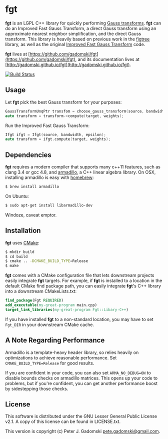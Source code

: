# fgt

**fgt** is an LGPL C++ library for quickly performing [Gauss transforms](https://en.wikipedia.org/wiki/Weierstrass_transform).
**fgt** can do an Improved Fast Gauss Transform, a direct Gauss transform using an approximate nearest neighbor simplification, and the direct Gauss transform.
This library is heavily based on previous work in the [figtree](https://github.com/vmorariu/figtree) library, as well as the original [Improved Fast Gauss Transform](http://www.umiacs.umd.edu/labs/cvl/pirl/vikas/Software/IFGT/IFGT_code.htm) code.

**fgt** lives at [https://github.com/gadomski/fgt](https://github.com/gadomski/fgt), and its documentation lives at [http://gadomski.github.io/fgt](http://gadomski.github.io/fgt).

[![Build Status](https://travis-ci.org/gadomski/fgt.svg?branch=master)](https://travis-ci.org/gadomski/fgt)


## Usage

Let **fgt** pick the best Gauss transform for your purposes:

```cpp
GaussTransformUnqPtr transfom = choose_gauss_transform(source, bandwidth, epsilon);
auto transform = transform->compute(target, weights);
```

Run the Improved Fast Gauss Transform:

```cpp
Ifgt ifgt = Ifgt(source, bandwidth, epsilon);
auto transform = ifgt.compute(target, weights);
```

## Dependencies


**fgt** requires a modern compiler that supports many c++11 features, such as clang 3.4 or gcc 4.8, and [armadillo](http://arma.sourceforge.net/), a C++ linear algebra library.
On OSX, installing armadillo is easy with [homebrew](http://brew.sh/):

```bash
$ brew install armadillo
```

On Ubuntu:

```bash
$ sudo apt-get install libarmadillo-dev
```

Windoze, caveat emptor.


## Installation

**fgt** uses [CMake](http://www.cmake.org/):

```bash
$ mkdir build
$ cd build
$ cmake .. -DCMAKE_BUILD_TYPE=Release
$ make
```

**fgt** comes with a CMake configuration file that lets downstream projects easily integrate **fgt** targets.
For example, if **fgt** is installed to a location in the default CMake find package path, you can easily integrate **fgt**'s C++ library into a downstream CMakeLists.txt:

```cmake
find_package(Fgt REQUIRED)
add_executable(my-great-program main.cpp)
target_link_libraries(my-great-program Fgt::Libary-C++)
```

If you have installed **fgt** to a non-standard location, you may have to set `Fgt_DIR` in your downstream CMake cache.


## A Note Regarding Performance

Armadillo is a template-heavy header library, so relies heavily on optimizations to achieve reasonable performance.
Set `CMAKE_BUILD_TYPE=Release` for good results.

If you are confident in your code, you can also set `ARMA_NO_DEBUG=ON` to disable bounds checks on armadillo matrices.
This opens up your code to problems, but if you're confident, you can get another performance boost by sidestepping those checks.


## License

This software is distributed under the GNU Lesser General Public License v2.1.
A copy of this license can be found in LICENSE.txt.

This version is copyright (c) Peter J. Gadomski <pete.gadomski@gmail.com>.
